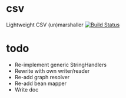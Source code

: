 csv
===

Lightweight CSV (un)marshaller
[![Build Status](https://travis-ci.org/garc33/csv.png?branch=master)](https://travis-ci.org/garc33/csv)

todo
===
* Re-implement generic StringHandlers
* Rewrite with own writer/reader
* Re-add graph resolver
* Re-add bean mapper
* Write doc
